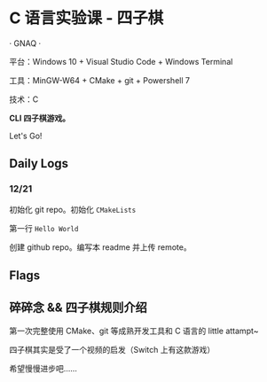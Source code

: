 # C 语言实验课 - 四子棋

· GNAQ ·

平台：Windows 10 + Visual Studio Code + Windows Terminal

工具：MinGW-W64 + CMake + git + Powershell 7

技术：C

**CLI 四子棋游戏。**

Let's Go!

## Daily Logs

### 12/21

初始化 git repo。初始化 `CMakeLists`

第一行 `Hello World`

创建 github repo。编写本 readme 并上传 remote。

## Flags

### 

## 碎碎念 && 四子棋规则介绍

第一次完整使用 CMake、git 等成熟开发工具和 C 语言的 little attampt~

四子棋其实是受了一个视频的启发（Switch 上有这款游戏）

希望慢慢进步吧……